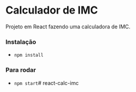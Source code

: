 # Calculador de IMC

Projeto em React fazendo uma calculadora de IMC.

### Instalação
- `npm install`

### Para rodar
- `npm start`#   r e a c t - c a l c - i m c  
 